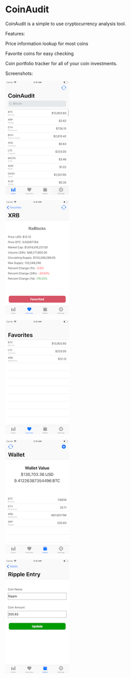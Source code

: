 # CoinAudit
CoinAudit is a simple to use cryptocurrency analysis tool. 

Features:

Price information lookup for most coins

Favorite coins for easy checking

Coin portfolio tracker for all of your coin investments.



Screenshots:

![](1.png)

![](2.png)

![](3.png)

![](4.png)

![](5.png)
